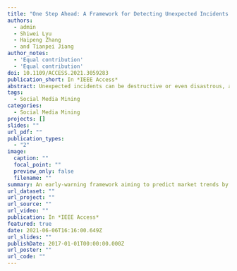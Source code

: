 ```yaml
---
title: "One Step Ahead: A Framework for Detecting Unexpected Incidents and Predicting the Stock Markets"
authors:
  - admin
  - Shiwei Lyu
  - Haipeng Zhang
  - and Tianpei Jiang
author_notes:
  - 'Equal contribution'
  - 'Equal contribution'
doi: 10.1109/ACCESS.2021.3059283
publication_short: In *IEEE Access*
abstract: Unexpected incidents can be destructive or even disastrous, affecting the financial markets. Incidents such as the 9/11 attacks (2001), the Fukushima nuclear disaster (2011), and the COVID-19 outbreaks (2019, 2020) severely shocked both local and global markets. For investors, it is crucial to quantify the key facts that affect the incidents' impacts, and to estimate the reactions of the markets accurately and efficiently for global event-driven investment strategies. Though Web data and other alternative data allow such a possibility, it is still very challenging to mine noisy and often biased heterogeneous data sources, and construct a unified framework for modeling global markets across across time and regions. As a first attempt, we build a framework that extracts incident facts globally based on a deep neural network, feeds them into models built on a global event database complemented with novel socioeconomic datasets (e.g. nightlight data from satellites), and predicts stock market directions in a simulated real-world setting with interpretable results that outperform various baselines. Specifically, we study terrorist attacks in three countries for over 20 years on average, as a first effort to systematically quantify the impact on stock markets at a large scale using novel indicators.
tags:
  - Social Media Mining
categories:
  - Social Media Mining
projects: []
slides: ""
url_pdf: ""
publication_types:
  - "2"
image:
  caption: ""
  focal_point: ""
  preview_only: false
  filename: ""
summary: An early-warning framework aiming to predict market trends by extracting real-time unexpected incident facts and feeding them into models built on global event databases cross-referenced with satellite light. 
url_dataset: ""
url_project: ""
url_source: ""
url_video: ""
publication: In *IEEE Access*
featured: true
date: 2021-06-06T16:16:00.649Z
url_slides: ""
publishDate: 2017-01-01T00:00:00.000Z
url_poster: ""
url_code: ""
---
```

